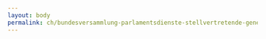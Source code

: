 ```yaml
---
layout: body
permalink: ch/bundesversammlung-parlamentsdienste-stellvertretende-generalsekretaerin-wissenschaftliche-dienste/
---
```


